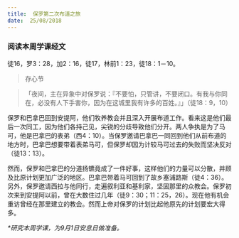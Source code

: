 ```yaml
---
title:  保罗第二次布道之旅
date:  25/08/2018
---
```


### 阅读本周学课经文

徒16，罗3：28，加2：16，徒17，林前1：23，徒18：1－10。

> <p>存心节</p>

> 「夜间，主在异象中对保罗说：『不要怕，只管讲，不要闭口。有我与你同在，必没有人下手害你，因为在这城里我有许多的百姓。』」（徒18：9，10）

保罗和巴拿巴回到安提阿，他们牧养教会并且深入开展布道工作。看来这是他们最后一次同工，因为他们各持己见，尖锐的分歧导致他们分开。两人争执是为了马可，他是巴拿巴的表弟（西4：10）。当保罗邀请巴拿巴一同回到他们从前布道的地方时，巴拿巴想要带着表弟马可，但保罗却因为计较马可过去的失败而坚决反对（徒13：13）。

然而，保罗和巴拿巴的分道扬镳竟成了一件好事，这样他们的力量可以分散，并顾及比原计划更加广泛的地区。巴拿巴带着马可回到了故乡塞浦路斯（徒4：36）。另外，保罗邀请西拉与他同行，走遍叙利亚和基利家，坚固那里的众教会。保罗初次来到安提阿以前，曾在大数住过几年（徒9：30；11：25，26）。现在他有机会重访曾经在那里建立的教会。然而上帝对保罗的计划比起他原先的计划要宏大得多。

_*研究本周学课，为9月1日安息日做准备。_